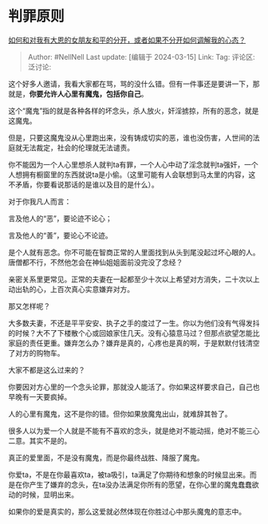 # 判罪原则
[如何和对我有大恩的女朋友和平的分开，或者如果不分开如何调解我的心态？](https://www.zhihu.com/question/647864824/answer/3431204688)

> Author: #NellNell
> Last update: [编辑于 2024-03-15]
> Link:
> Tag:
> 评论区:
> 泛讨论:

这个好多人邀请，我看大家都在骂，骂的没什么错。但有一件事还是要讲一下，那就是，**你要允许人心里有魔鬼，包括你自己**。

这个“魔鬼”指的就是各种各样的坏念头，杀人放火，奸淫掳掠，所有的恶念，就是这魔鬼。

但是，只要这魔鬼没从心里跑出来，没有铸成切实的恶，谁也没伤害，人世间的法庭就无法裁定，社会的伦理就无法谴责。

你不能因为一个人心里想杀人就判ta有罪，一个人心中动了淫念就判ta强奸，一个人想拥有橱窗里的东西就说ta是小偷。（这里可能有人会联想到马太里的内容，这不矛盾，你要看说那话的是谁以及目的是什么）。

对于你我凡人而言：

言及他人的“恶”，要论迹不论心；

言及他人的“善”，要论心不论迹。

是个人就有恶念。你不可能在智商正常的人里面找到从头到尾没起过坏心眼的人。唐僧都不行，不然他怎会在神仙姐姐面前没完没了念经？

亲密关系里更常见。正常的夫妻在一起都至少十次以上希望对方消失，二十次以上动出轨的心，上百次真心实意嫌弃对方。

那又怎样呢？

大多数夫妻，不还是平平安安、执子之手的度过了一生。你以为他们没有气得发抖的时候？大不了下楼散个心或回娘家住几天。没有心猿意马过？但那点欲望怎能比家庭的责任更重。嫌弃怎么办？嫌弃是真的，心疼也是真的啊，于是默默付钱清空了对方的购物车。

大家不都是这么过来的？

你要因对方心里的一个念头论罪，那就没人能活了。你如果这样要求自己，自己也早晚有一天要疯掉。

人的心里有魔鬼，这不是你的错。但你如果放魔鬼出山，就难辞其咎了。

很多人以为爱一个人就是不能有不喜欢的念头，就是绝对不能动摇，绝对不能三心二意。其实不是的。

真正的爱里面，不是没有魔鬼，而是你最终战胜、降服了魔鬼。

你爱ta，不是在你最喜欢ta，被ta吸引，ta满足了你期待和想象的时候显出来。而是在你产生了嫌弃的念头，在ta没办法满足你所有的愿望，在你心里的魔鬼蠢蠢欲动的时候，显明出来。

如果你的爱是真实的，那么这爱就必然体现在你胜过心中那头魔鬼的意志中。
